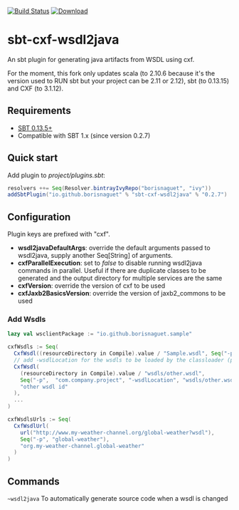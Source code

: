 [![Build Status](https://travis-ci.org/BorisNaguet/sbt-cxf-wsdl2java.svg?branch=master)](https://travis-ci.org/BorisNaguet/sbt-cxf-wsdl2java)
[ ![Download](https://api.bintray.com/packages/borisnaguet/ivy/sbt-cxf-wsdl2java/images/download.svg) ](https://bintray.com/borisnaguet/ivy/sbt-cxf-wsdl2java/_latestVersion)

sbt-cxf-wsdl2java
=================

An sbt plugin for generating java artifacts from WSDL using cxf.

For the moment, this fork only updates scala (to 2.10.6 because it's the version used to RUN sbt but your project can be 2.11 or 2.12), sbt (to 0.13.15) and CXF (to 3.1.12).

## Requirements

* [SBT 0.13.5+](http://www.scala-sbt.org/)
* Compatible with SBT 1.x (since version 0.2.7)

## Quick start

Add plugin to *project/plugins.sbt*:

```scala
resolvers ++= Seq(Resolver.bintrayIvyRepo("borisnaguet", "ivy"))
addSbtPlugin("io.github.borisnaguet" % "sbt-cxf-wsdl2java" % "0.2.7")
```

## Configuration

Plugin keys are prefixed with "cxf".

* **wsdl2javaDefaultArgs**: override the default arguments passed to wsdl2java, supply another Seq[String] of arguments.
* **cxfParallelExecution**: set to *false* to disable running wsdl2java commands in parallel. Useful if there are duplicate classes to be generated and the output directory for multiple services are the same
* **cxfVersion**: override the version of cxf to be used
* **cxfJaxb2BasicsVersion**: override the version of jaxb2_commons to be used

### Add Wsdls

```scala
lazy val wsclientPackage := "io.github.borisnaguet.sample"

cxfWsdls := Seq(
  CxfWsdl((resourceDirectory in Compile).value / "Sample.wsdl", Seq("-p",  wsclientPackage), "unique wsdl id"),
  // add -wsdlLocation for the wsdls to be loaded by the classloader (portable solution)
  CxfWsdl(
    (resourceDirectory in Compile).value / "wsdls/other.wsdl",
    Seq("-p",  "com.company.project", "-wsdlLocation", "wsdls/other.wsdl"),
    "other wsdl id"
  ),
  ...
)

cxfWsdlsUrls := Seq(
  CxfWsdlUrl(
    url("http://www.my-weather-channel.org/global-weather?wsdl"),
    Seq("-p", "global-weather"),
    "org.my-weather-channel.global-weather"
  )
)
```

## Commands

```~wsdl2java``` To automatically generate source code when a wsdl is changed
